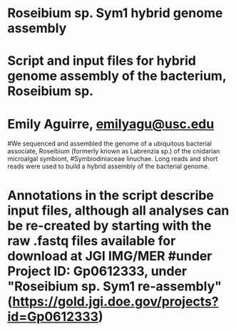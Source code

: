 # Roseibium sp. Sym1 hybrid genome assembly
# Script and input files for hybrid genome assembly of the bacterium, Roseibium sp. 
# Emily Aguirre, emilyagu@usc.edu

#We sequenced and assembled the genome of a ubiquitous bacterial associate, Roseibium (formerly known as Labrenzia sp.) of the cnidarian microalgal symbiont, #Symbiodiniaceae linuchae. Long reads and short reads were used to build a hybrid assembly of the bacterial genome.

# Annotations in the script describe input files, although all analyses can be re-created by starting with the raw .fastq files available for download at JGI IMG/MER #under Project ID: Gp0612333, under "Roseibium sp. Sym1 re-assembly" (https://gold.jgi.doe.gov/projects?id=Gp0612333)


